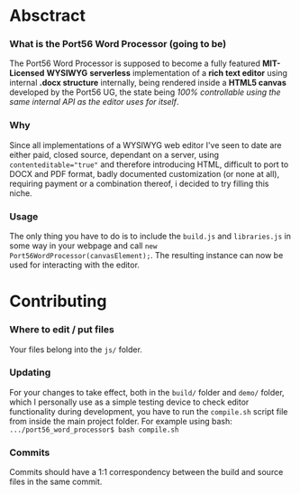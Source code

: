 # Absctract
### What is the Port56 Word Processor (going to be)
The Port56 Word Processor is supposed to become a fully
featured **MIT-Licensed** **WYSIWYG** **serverless**
implementation of a **rich text editor** using internal
**.docx structure** internally, being rendered inside a
**HTML5 canvas** developed by the Port56 UG, the state being
*100% controllable using the same internal API as the editor
uses for itself*.

### Why
Since all implementations of a WYSIWYG web editor I've seen
to date are either paid, closed source, dependant on a
server, using `contenteditable="true"` and therefore
introducing HTML, difficult to port to DOCX and PDF format,
badly documented customization (or none at all), requiring
payment or a combination thereof, i decided to try filling
this niche.

### Usage
The only thing you have to do is to include the `build.js`
and `libraries.js` in some way in your webpage and call
`new Port56WordProcessor(canvasElement);`.
The resulting instance can now be used for interacting with
the editor.

# Contributing
### Where to edit / put files

Your files belong into the `js/` folder.

### Updating

For your changes to take effect, both in the `build/` folder
and `demo/` folder, which I personally use as a simple
testing device to check editor functionality during
development, you have to run the `compile.sh` script file
from inside the main project folder.
For example using bash:
`.../port56_word_processor$ bash compile.sh`

### Commits

Commits should have a 1:1 correspondency between the build
and source files in the same commit.
